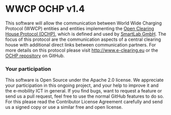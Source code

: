 WWCP OCHP v1.4
==============

This software will allow the communication between World Wide Charging
Protocol (WWCP) entities and entities implementing the
[Open Clearing House Protocol (OCHP)](http://www.ochp.eu), which is
defined and used by [SmartLab GmbH](https://www.smartlab-gmbh.de). The
focus of this protocol are the communication aspects of a central
clearing house with additional direct links between communication
partners. For more details on this protocol please visit
http://www.e-clearing.eu or the
[OCHP repository](https://github.com/e-clearing-net/OCHP) on GitHub.


### Your participation

This software is Open Source under the Apache 2.0 license. We appreciate
your participation in this ongoing project, and your help to improve it
and the e-mobility ICT in general. If you find bugs, want to request a
feature or send us a pull request, feel free to use the normal GitHub
features to do so. For this please read the Contributor License Agreement
carefully and send us a signed copy or use a similar free and open license.
